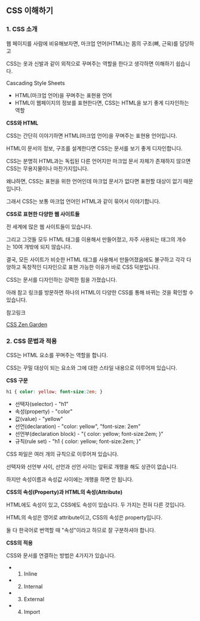 ## CSS 이해하기
### 1. CSS 소개

웹 페이지를 사람에 비유해보자면, 마크업 언어(HTML)는 몸의 구조(뼈, 근육)를 담당하고

CSS는 옷과 신발과 같이 외적으로 꾸며주는 역할을 한다고 생각하면 이해하기 쉽습니다.

Cascading Style Sheets

- HTML(마크업 언어)을 꾸며주는 표현용 언어
- HTML이 웹페이지의 정보를 표현한다면, CSS는 HTML을 보기 좋게 디자인하는 역할

**CSS와 HTML**

CSS는 간단히 이야기하면 HTML(마크업 언어)을 꾸며주는 표현용 언어입니다.

HTML이 문서의 정보, 구조를 설계한다면 CSS는 문서를 보기 좋게 디자인합니다.

CSS는 분명히 HTML과는 독립된 다른 언어지만 마크업 문서 자체가 존재하지 않으면 CSS는 무용지물이나 마찬가지입니다.

왜냐하면, CSS는 표현을 위한 언어인데 마크업 문서가 없다면 표현할 대상이 없기 때문입니다.

그래서 CSS는 보통 마크업 언어인 HTML과 같이 묶어서 이야기합니다.

**CSS로 표현한 다양한 웹 사이트들**

전 세계에 많은 웹 사이트들이 있습니다.

그리고 그것들 모두 HTML 태그를 이용해서 만들어졌고, 자주 사용되는 태그의 개수는 10여 개밖에 되지 않습니다.

결국, 모든 사이트가 비슷한 HTML 태그를 사용해서 만들어졌음에도 불구하고 각각 다양하고 독창적인 디자인으로 표현 가능한 이유가 바로 CSS 덕분입니다.

CSS는 문서를 디자인하는 강력한 힘을 가졌습니다.

아래 참고 링크를 방문하면 하나의 HTML이 다양한 CSS를 통해 바뀌는 것을 확인할 수 있습니다.

참고링크

[CSS Zen Garden](http://www.csszengarden.com/)

### 2. CSS 문법과 적용

CSS는 HTML 요소를 꾸며주는 역할을 합니다.

CSS는 꾸밀 대상이 되는 요소와 그에 대한 스타일 내용으로 이루어져 있습니다.

**CSS 구문**

```css
h1 { color: yellow; font-size:2em; }
```

- 선택자(selector) - "h1"
- 속성(property) - "color"
- 값(value) - "yellow"
- 선언(declaration) - "color: yellow", "font-size: 2em"
- 선언부(declaration block) - "{ color: yellow; font-size:2em; }"
- 규칙(rule set) - "h1 { color: yellow; font-size:2em; }"

CSS 파일은 여러 개의 규칙으로 이루어져 있습니다.

선택자와 선언부 사이, 선언과 선언 사이는 앞뒤로 개행을 해도 상관이 없습니다.

하지만 속성이름과 속성값 사이에는 개행을 하면 안 됩니다.


**CSS의 속성(Property)과 HTML의 속성(Attribute)**

HTML에도 속성이 있고, CSS에도 속성이 있습니다. 두 가지는 전혀 다른 것입니다.

HTML의 속성은 영어로 attribute이고, CSS의 속성은 property입니다.

둘 다 한국어로 번역할 때 "속성"이라고 하므로 잘 구분하셔야 합니다.


**CSS의 적용**

CSS와 문서를 연결하는 방법은 4가지가 있습니다.

- 1. Inline
- 2. Internal
- 3. External
- 4. Import
